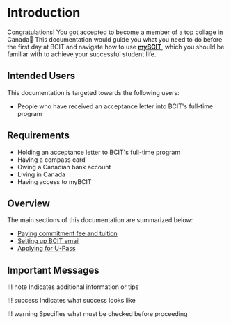 # **Introduction**

Congratulations! You got accepted to become a member of a top collage in Canada🤞 This documentation would guide you what you need to do before the first day at BCIT and navigate how to use **<u>[myBCIT](https://my.bcit.ca/)</u>**, which you should be familiar with to achieve your successful student life.



## Intended Users
This documentation is targeted towards the following users:

- People who have received an acceptance letter into BCIT's full-time program

## Requirements
- Holding an acceptance letter to BCIT's full-time program
- Having a compass card
- Owing a Canadian bank account
- Living in Canada
- Having access to myBCIT

## Overview
The main sections of this documentation are summarized below:

- [Paying commitment fee and tuition](paying-tuition)
- [Setting up BCIT email](setting-up-email)
- [Applying for U-Pass](applying-for-upass.md)

## Important Messages
!!! note 
    Indicates additional information or tips

!!! success
    Indicates what success looks like

!!! warning
    Specifies what must be checked before proceeding

